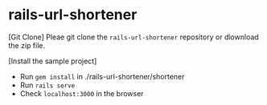 # rails-url-shortener

[Git Clone]
Pleae git clone the `rails-url-shortener` repository or dlownload the zip file.

[Install the sample project]
- Run `gem install` in ./rails-url-shortener/shortener
- Run `rails serve`
- Check `localhost:3000` in the browser
